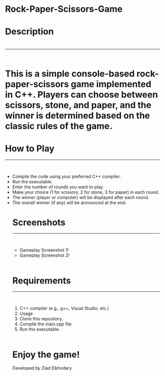 # Rock-Paper-Scissors-Game

<h1>Description<h1>
<hr>
<br>
<span>
This is a simple console-based rock-paper-scissors game implemented in C++. Players can choose between scissors, stone, and paper, and the winner is determined based on the classic rules of the game.
</span>
<br>
<h1>How to Play</h1>
<hr>
<br>
<ul>
<li>Compile the code using your preferred C++ compiler.</li>
<li>Run the executable.</li>
<li>Enter the number of rounds you want to play.</li>
<li>Make your choice (1 for scissors, 2 for stone, 3 for paper) in each round.</li>
<li>The winner (player or computer) will be displayed after each round.</li>
<li>The overall winner (if any) will be announced at the end.</li>

<h1>Screenshots</h1>
<hr>
<br>
<ul>
<li>Gameplay Screenshot 1!</li>
<li>Gameplay Screenshot 2!</li>
</ul>
<br>
<h1>Requirements</h1>
<hr>
<br>
<ol>
<li>C++ compiler (e.g., g++, Visual Studio, etc.)</li>
<li>Usage</li>
<li>Clone this repository.</li>
<li>Compile the main.cpp file.</li>
<li>Run the executable.</li> 
</ol>
<br>
<h1>Enjoy the game!</h1>
<Credits>Developed by Ziad Elkhodary</Credits>
